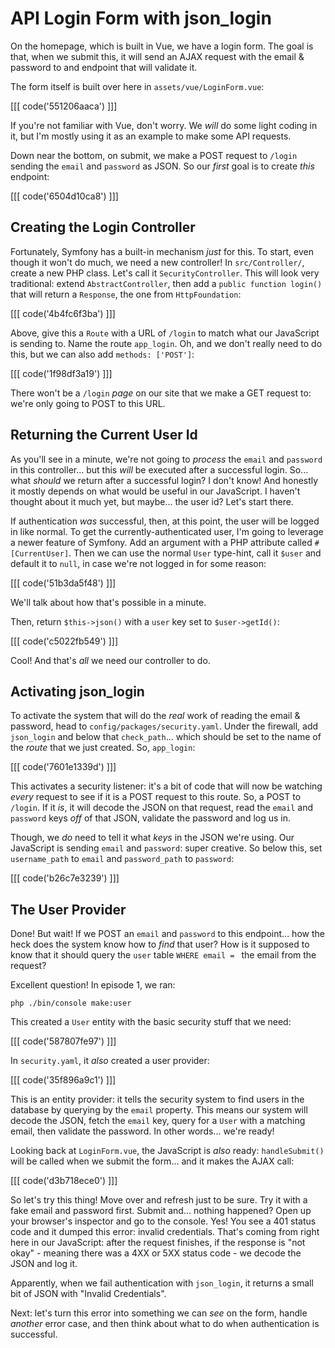 # API Login Form with json_login

On the homepage, which is built in Vue, we have a login form. The goal is that,
when we submit this, it will send an AJAX request with the email & password to and
endpoint that will validate it.

The form itself is built over here in `assets/vue/LoginForm.vue`:

[[[ code('551206aaca') ]]]

If you're not familiar with Vue, don't worry. We *will* do some light coding in it,
but I'm mostly using it as an example to make some API requests.

Down near the bottom, on submit, we make a POST request to `/login` sending the
`email` and `password` as JSON. So our *first* goal is to create *this* endpoint:

[[[ code('6504d10ca8') ]]]

## Creating the Login Controller

Fortunately, Symfony has a built-in mechanism *just* for this. To start, even though
it won't do much, we need a new controller! In `src/Controller/`, create a new PHP
class. Let's call it `SecurityController`. This will look very traditional: extend
`AbstractController`, then add a `public function login()` that will return a
`Response`, the one from `HttpFoundation`:

[[[ code('4b4fc6f3ba') ]]]

Above, give this a `Route` with a URL of `/login` to match what our JavaScript is
sending to. Name the route `app_login`. Oh, and we don't really need to do
this, but we can also add `methods: ['POST']`:

[[[ code('1f98df3a19') ]]]

There won't be a `/login` *page* on our site that we make a GET request to:
we're only going to POST to this URL.

## Returning the Current User Id

As you'll see in a minute, we're not going to *process* the `email` and `password`
in this controller... but this *will* be executed after a successful login.
So... what *should* we return after a successful login? I don't know! And honestly
it mostly depends on what would be useful in our JavaScript. I haven't thought about
it much yet, but maybe... the user id? Let's start there.

If authentication *was* successful, then, at this point, the user will be logged
in like normal. To get the currently-authenticated user, I'm going to leverage
a newer feature of Symfony. Add an argument with a PHP attribute called
`#[CurrentUser]`. Then we can use the normal `User` type-hint, call it `$user` and
default it to `null`, in case we're not logged in for some reason:

[[[ code('51b3da5f48') ]]]

We'll talk about how that's possible in a minute.

Then, return `$this->json()` with a `user` key set to `$user->getId()`:

[[[ code('c5022fb549') ]]]

Cool! And that's *all* we need our controller to do.

## Activating json_login

To activate the system that will do the *real* work of reading the email & password,
head to `config/packages/security.yaml`. Under the firewall, add `json_login` and
below that `check_path`... which should be set to the name of the *route* that we
just created. So, `app_login`:

[[[ code('7601e1339d') ]]]

This activates a security listener: it's a bit of code that will now be watching
*every* request to see if it is a POST request to this route. So, a POST to `/login`.
If it *is*, it will decode the JSON on that request, read the `email` and `password`
keys *off* of that JSON, validate the password and log us in.

Though, we *do* need to tell it what *keys* in the JSON we're using. Our JavaScript
is sending `email` and `password`: super creative. So below this, set
`username_path` to `email` and `password_path` to `password`:

[[[ code('b26c7e3239') ]]]

## The User Provider

Done! But wait! If we POST an `email` and `password` to this endpoint... how the
heck does the system know how to *find* that user? How is it supposed to know that
it should query the `user` table `WHERE email = ` the email from the request?

Excellent question! In episode 1, we ran:

```terminal
php ./bin/console make:user
```

This created a `User` entity with the basic security stuff that we need:

[[[ code('587807fe97') ]]]

In `security.yaml`, it *also* created a user provider:

[[[ code('35f896a9c1') ]]]

This is an entity provider: it tells the security system to find users in the database
by querying  by the `email` property. This means our system will decode the JSON,
fetch the `email` key, query for a `User` with a matching email, then validate
the password. In other words... we're ready!

Looking back at `LoginForm.vue`, the JavaScript is *also* ready: `handleSubmit()`
will be called when we submit the form... and it makes the AJAX call:

[[[ code('d3b718ece0') ]]]

So let's try this thing! Move over and refresh just to be sure. Try it with a fake
email and password first. Submit and... nothing happened? Open up your browser's
inspector and go to the console. Yes! You see a 401 status code and it dumped
this error: invalid credentials. That's coming from right here in our JavaScript:
after the request finishes, if the response is "not okay" - meaning there was a
4XX or 5XX status code - we decode the JSON and log it.

Apparently, when we fail authentication with `json_login`, it returns a small
bit of JSON with "Invalid Credentials".

Next: let's turn this error into something we can *see* on the form, handle *another*
error case, and then think about what to do when authentication is successful.
